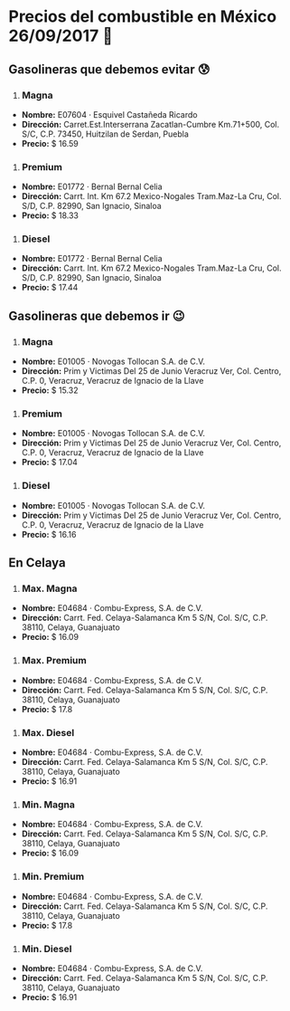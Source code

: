 # Precios del combustible en México 26/09/2017 :car:

## Gasolineras que debemos evitar :cold_sweat:
1. ### Magna
  * **Nombre:** E07604 · Esquivel Castañeda Ricardo
  * **Dirección:** Carret.Est.Interserrana Zacatlan-Cumbre Km.71+500, Col. S/C, C.P. 73450, Huitzilan de Serdan, Puebla
  * **Precio:** $ 16.59

1. ### Premium
  * **Nombre:** E01772 · Bernal Bernal Celia
  * **Dirección:** Carrt. Int. Km 67.2 Mexico-Nogales Tram.Maz-La Cru, Col. S/D, C.P. 82990, San Ignacio, Sinaloa
  * **Precio:** $ 18.33

1. ### Diesel
  * **Nombre:** E01772 · Bernal Bernal Celia
  * **Dirección:** Carrt. Int. Km 67.2 Mexico-Nogales Tram.Maz-La Cru, Col. S/D, C.P. 82990, San Ignacio, Sinaloa
  * **Precio:** $ 17.44


## Gasolineras que debemos ir :wink:
1. ### Magna
  * **Nombre:** E01005 · Novogas Tollocan S.A. de C.V.
  * **Dirección:** Prim y Victimas Del 25 de Junio  Veracruz Ver, Col. Centro, C.P. 0, Veracruz, Veracruz de Ignacio de la Llave
  * **Precio:** $ 15.32

1. ### Premium
  * **Nombre:** E01005 · Novogas Tollocan S.A. de C.V.
  * **Dirección:** Prim y Victimas Del 25 de Junio  Veracruz Ver, Col. Centro, C.P. 0, Veracruz, Veracruz de Ignacio de la Llave
  * **Precio:** $ 17.04

1. ### Diesel
  * **Nombre:** E01005 · Novogas Tollocan S.A. de C.V.
  * **Dirección:** Prim y Victimas Del 25 de Junio  Veracruz Ver, Col. Centro, C.P. 0, Veracruz, Veracruz de Ignacio de la Llave
  * **Precio:** $ 16.16


## En Celaya
1. ### Max. Magna
  * **Nombre:** E04684 · Combu-Express, S.A. de C.V.
  * **Dirección:** Carrt. Fed. Celaya-Salamanca Km 5 S/N, Col. S/C, C.P. 38110, Celaya, Guanajuato
  * **Precio:** $ 16.09

1. ### Max. Premium
  * **Nombre:** E04684 · Combu-Express, S.A. de C.V.
  * **Dirección:** Carrt. Fed. Celaya-Salamanca Km 5 S/N, Col. S/C, C.P. 38110, Celaya, Guanajuato
  * **Precio:** $ 17.8

1. ### Max. Diesel
  * **Nombre:** E04684 · Combu-Express, S.A. de C.V.
  * **Dirección:** Carrt. Fed. Celaya-Salamanca Km 5 S/N, Col. S/C, C.P. 38110, Celaya, Guanajuato
  * **Precio:** $ 16.91
1. ### Min. Magna
  * **Nombre:** E04684 · Combu-Express, S.A. de C.V.
  * **Dirección:** Carrt. Fed. Celaya-Salamanca Km 5 S/N, Col. S/C, C.P. 38110, Celaya, Guanajuato
  * **Precio:** $ 16.09

1. ### Min. Premium
  * **Nombre:** E04684 · Combu-Express, S.A. de C.V.
  * **Dirección:** Carrt. Fed. Celaya-Salamanca Km 5 S/N, Col. S/C, C.P. 38110, Celaya, Guanajuato
  * **Precio:** $ 17.8

1. ### Min. Diesel
  * **Nombre:** E04684 · Combu-Express, S.A. de C.V.
  * **Dirección:** Carrt. Fed. Celaya-Salamanca Km 5 S/N, Col. S/C, C.P. 38110, Celaya, Guanajuato
  * **Precio:** $ 16.91